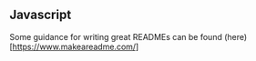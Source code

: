 ## Javascript

Some guidance for writing great READMEs can be found (here)[https://www.makeareadme.com/]
